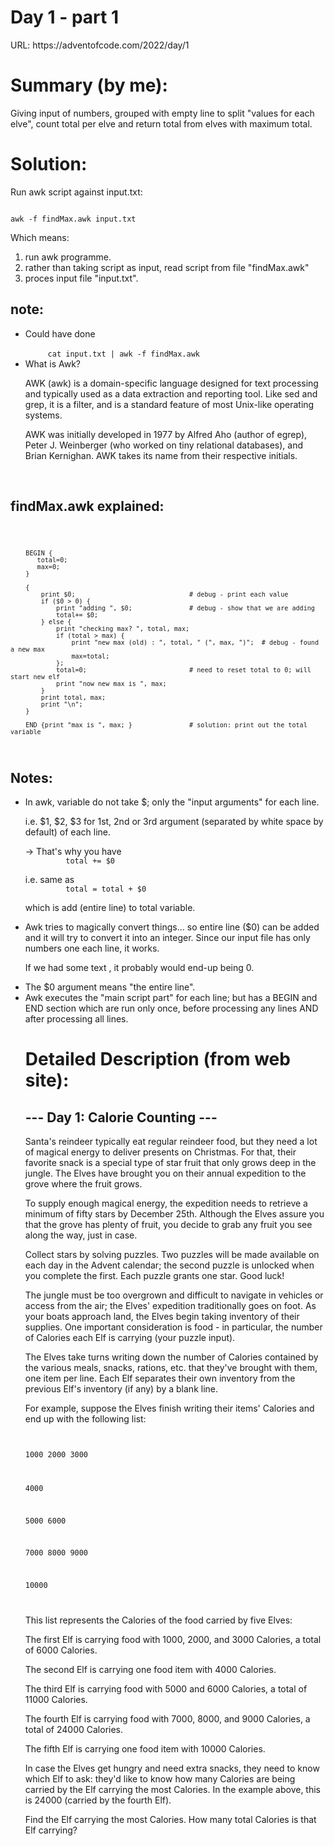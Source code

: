 <h1>Day 1 - part 1</h1>

<p>URL: https://adventofcode.com/2022/day/1
</br>


<h1>Summary (by me):</h1>
<p>Giving input of numbers, grouped with empty line to split "values for each elve", count total per elve and return total from elves with maximum total.


<h1>Solution:</h1>
<p>Run awk script against input.txt:
<code>

   awk -f findMax.awk input.txt
</code>

<p>Which means:</p>
<ol>
<li>run awk programme.</li>
<li>rather than taking script as input, read script from file "findMax.awk"</li>
<li>proces input file "input.txt".</li>
</ol>

<h2>note:</h2>
<ul>
<li>Could have done</br>
<code>
     cat input.txt | awk -f findMax.awk
</code>
</li>
<li>What is Awk?
<p>AWK (awk) is a domain-specific language designed for text processing and typically used as a data extraction and reporting tool. Like sed and grep, it is a filter, and is a standard feature of most Unix-like operating systems.
<p>AWK was initially developed in 1977 by Alfred Aho (author of egrep), Peter J. Weinberger (who worked on tiny relational databases), and Brian Kernighan. AWK takes its name from their respective initials.
</li>
</ul>
</br>

<h2>findMax.awk explained:</h2>
<code>

        BEGIN {
           total=0;
           max=0;
        }

        {
            print $0;                              # debug - print each value
            if ($0 > 0) {
                print "adding ", $0;               # debug - show that we are adding
                total+= $0;
            } else {
                print "checking max? ", total, max;
                if (total > max) {
                    print "new max (old) : ", total, " (", max, ")";  # debug - found a new max
                    max=total;
                };
                total=0;                           # need to reset total to 0; will start new elf
                print "now new max is ", max;
            }
            print total, max;
            print "\n";
        }

        END {print "max is ", max; }               # solution: print out the total variable
</code>

<h2>Notes:</h2>
<ul>
<li>In awk, variable do not take $; only the "input arguments" for each line.
<p>i.e. $1, $2, $3 for 1st, 2nd or 3rd argument (separated by white space by default) of each line.
<p>  -> That's why you have
<code>
         total += $0
</code>
 <p>i.e. same as
 <code>
         total = total + $0
</code>
<p>which is add (entire line) to total variable.
</li>
<li>Awk tries to magically convert things... so entire line ($0) can be added and it will try to convert it into an integer. Since our input file has only numbers one each line, it works.
<p>If we had some text , it probably would end-up being 0.</p>
</li>
<li>The $0 argument means "the entire line".</li>
<li>Awk executes the "main script part" for each line; but has a BEGIN and END section which are run only once, before processing any lines AND after processing all lines.</li>




<h1>Detailed Description (from web site):</h1>
<h2> --- Day 1: Calorie Counting ---</h2>
<p>Santa's reindeer typically eat regular reindeer food, but they need a lot of magical energy to deliver presents on Christmas. For that, their favorite snack is a special type of star fruit that only grows deep in the jungle. The Elves have brought you on their annual expedition to the grove where the fruit grows.
<p>To supply enough magical energy, the expedition needs to retrieve a minimum of fifty stars by December 25th. Although the Elves assure you that the grove has plenty of fruit, you decide to grab any fruit you see along the way, just in case.
<p>Collect stars by solving puzzles. Two puzzles will be made available on each day in the Advent calendar; the second puzzle is unlocked when you complete the first. Each puzzle grants one star. Good luck!
<p>The jungle must be too overgrown and difficult to navigate in vehicles or access from the air; the Elves' expedition traditionally goes on foot. As your boats approach land, the Elves begin taking inventory of their supplies. One important consideration is food - in particular, the number of Calories each Elf is carrying (your puzzle input).
<p>The Elves take turns writing down the number of Calories contained by the various meals, snacks, rations, etc. that they've brought with them, one item per line. Each Elf separates their own inventory from the previous Elf's inventory (if any) by a blank line.
<p>For example, suppose the Elves finish writing their items' Calories and end up with the following list:
</br>
<code>

  1000
  2000
  3000

  4000

  5000
  6000

  7000
  8000
  9000

  10000

</code>

<p> This list represents the Calories of the food carried by five Elves:

</br>
<p>The first Elf is carrying food with 1000, 2000, and 3000 Calories, a total of 6000 Calories.
<p>The second Elf is carrying one food item with 4000 Calories.
<p>The third Elf is carrying food with 5000 and 6000 Calories, a total of 11000 Calories.
<p>The fourth Elf is carrying food with 7000, 8000, and 9000 Calories, a total of 24000 Calories.
<p>The fifth Elf is carrying one food item with 10000 Calories.
<p>In case the Elves get hungry and need extra snacks, they need to know which Elf to ask: they'd like to know how many Calories are being carried by the Elf carrying the most Calories. In the example above, this is 24000 (carried by the fourth Elf).

<p>Find the Elf carrying the most Calories. How many total Calories is that Elf carrying?


